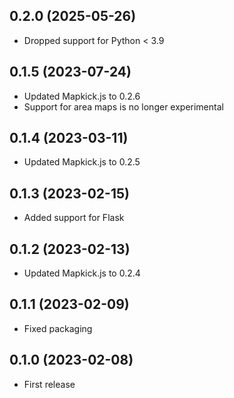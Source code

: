 ## 0.2.0 (2025-05-26)

- Dropped support for Python < 3.9

## 0.1.5 (2023-07-24)

- Updated Mapkick.js to 0.2.6
- Support for area maps is no longer experimental

## 0.1.4 (2023-03-11)

- Updated Mapkick.js to 0.2.5

## 0.1.3 (2023-02-15)

- Added support for Flask

## 0.1.2 (2023-02-13)

- Updated Mapkick.js to 0.2.4

## 0.1.1 (2023-02-09)

- Fixed packaging

## 0.1.0 (2023-02-08)

- First release
